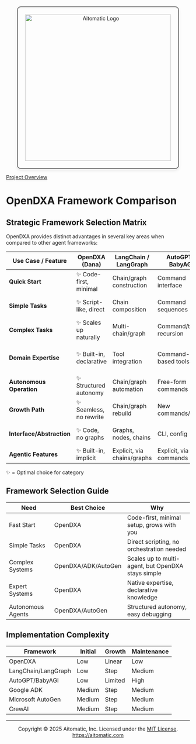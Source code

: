 <!-- markdownlint-disable MD041 -->
<!-- markdownlint-disable MD033 -->
<p align="center">
  <img src="https://cdn.prod.website-files.com/62a10970901ba826988ed5aa/62d942adcae82825089dabdb_aitomatic-logo-black.png" alt="Aitomatic Logo" width="400" style="border: 2px solid #666; border-radius: 10px; padding: 20px; box-shadow: 0 4px 8px rgba(0,0,0,0.1);"/>
</p>

[Project Overview](../../README.md)


# OpenDXA Framework Comparison

## Strategic Framework Selection Matrix

OpenDXA provides distinct advantages in several key areas when compared to other agent frameworks:

| Use Case / Feature         | OpenDXA (Dana)         | LangChain / LangGraph      | AutoGPT / BabyAGI         | Google ADK                | Microsoft AutoGen         | CrewAI                    |
|---------------------------|------------------------|----------------------------|---------------------------|---------------------------|---------------------------|---------------------------|
| **Quick Start**           | ✨ Code-first, minimal  | Chain/graph construction   | Command interface         | Agent/workflow setup      | Agent conversation setup  | Crew/team config or YAML  |
| **Simple Tasks**          | ✨ Script-like, direct  | Chain composition          | Command sequences         | Agent definition required | Agent definition required | Crew/team abstraction     |
| **Complex Tasks**         | ✨ Scales up naturally  | Multi-chain/graph          | Command/task recursion    | Hierarchical agents, workflows | Multi-agent orchestration | Crews + Flows, orchestration |
| **Domain Expertise**      | ✨ Built-in, declarative| Tool integration           | Command-based tools       | Tool/connector ecosystem  | Tool integration, custom agents | Role-based agents, tools |
| **Autonomous Operation**  | ✨ Structured autonomy  | Chain/graph automation     | Free-form commands        | Multi-agent, delegation   | Multi-agent, async comms  | Autonomous crews, flows   |
| **Growth Path**           | ✨ Seamless, no rewrite | Chain/graph rebuild        | New commands/tasks        | Add agents, workflows     | Add agents, workflows     | Add agents, crews, flows  |
| **Interface/Abstraction** | ✨ Code, no graphs      | Graphs, nodes, chains      | CLI, config               | Orchestration, config     | Event-driven, agent chat  | YAML, visual builder      |
| **Agentic Features**      | ✨ Built-in, implicit   | Explicit, via chains/graphs| Explicit, via commands    | Explicit, via agent setup | Explicit, via agent setup | Explicit, via crew/team   |

✨ = Optimal choice for category

## Framework Selection Guide

| Need                | Best Choice         | Why |
|---------------------|--------------------|-----|
| Fast Start          | OpenDXA            | Code-first, minimal setup, grows with you |
| Simple Tasks        | OpenDXA            | Direct scripting, no orchestration needed |
| Complex Systems     | OpenDXA/ADK/AutoGen| Scales up to multi-agent, but OpenDXA stays simple |
| Expert Systems      | OpenDXA            | Native expertise, declarative knowledge   |
| Autonomous Agents   | OpenDXA/AutoGen    | Structured autonomy, easy debugging      |

## Implementation Complexity

| Framework           | Initial | Growth | Maintenance |
|---------------------|---------|--------|-------------|
| OpenDXA             | Low     | Linear | Low         |
| LangChain/LangGraph | Low     | Step   | Medium      |
| AutoGPT/BabyAGI     | Low     | Limited| High        |
| Google ADK          | Medium  | Step   | Medium      |
| Microsoft AutoGen   | Medium  | Step   | Medium      |
| CrewAI              | Medium  | Step   | Medium      |

---
<p align="center">
Copyright © 2025 Aitomatic, Inc. Licensed under the <a href="../../LICENSE.md">MIT License</a>.
<br/>
<a href="https://aitomatic.com">https://aitomatic.com</a>
</p>

